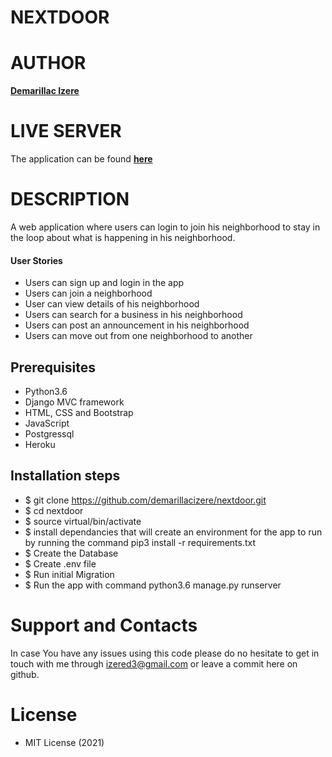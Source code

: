 # NEXTDOOR

# AUTHOR

**[Demarillac Izere](https://github.com/demarillacizere)**

# LIVE SERVER
The application can be found **[here](https://dnextdoor.herokuapp.com)**

# DESCRIPTION

A web application where users can login to join his neighborhood to stay in the loop about what is happening in his neighborhood.

#### User Stories

* Users can sign up and login in the app
* Users can join a neighborhood
* User can view details of his neighborhood
* Users can search for a business in his neighborhood
* Users can post an announcement in his neighborhood
* Users can move out from one neighborhood to another

## Prerequisites
* Python3.6
* Django MVC framework
* HTML, CSS and Bootstrap
* JavaScript
* Postgressql
* Heroku

## Installation steps 
* $ git clone https://github.com/demarillacizere/nextdoor.git
* $ cd nextdoor
* $ source virtual/bin/activate
* $ install dependancies that will create an environment for the app to run by running the command pip3 install -r requirements.txt
* $ Create the Database
* $ Create .env file
* $ Run initial Migration
* $ Run the app with command python3.6 manage.py runserver


# Support and Contacts

In case You have any issues using this code please do no hesitate to get in touch with me through izered3@gmail.com or leave a commit here on github.

# License

* MIT License (2021)